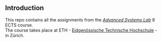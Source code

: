 ## Introduction

This repo contains all the assignments from the [*Advanced Systems Lab*](https://www.vorlesungen.ethz.ch/Vorlesungsverzeichnis/lerneinheit.view?lang=en&semkez=2024S&ansicht=ALLE&lerneinheitId=178741&) 8 ECTS course.\
The course takes place at ETH - [Eidgenössische Technische Hochschule](https://ethz.ch/en.html) - in Zürich.
